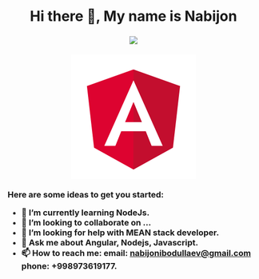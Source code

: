 <h1 align="center">
   Hi there 👋, My name is Nabijon
   <h3>

<p align="center"> 
   <a href="https://git.io/typing-svg"><img src="https://readme-typing-svg.herokuapp.com?font=Patua+One&color=FF6F61&size=35&width=445&height=70&lines=I+'m++Frontend+Developer;I+'+m++Web+Developer;I+'+m+MEAN+stack+Developer"></a>
</p>
      

<div align="center">
   <img src="https://github.com/inabijon/inabijon/blob/main/angular.png" />
      <br>
</div> 
      


Here are some ideas to get you started:

- 🌱 I’m currently learning NodeJs.
- 👯 I’m looking to collaborate on ...
- 🤔 I’m looking for help with MEAN stack developer.
- 💬 Ask me about Angular, Nodejs, Javascript.
- 📫 How to reach me: email: nabijonibodullaev@gmail.com phone: +998973619177.

